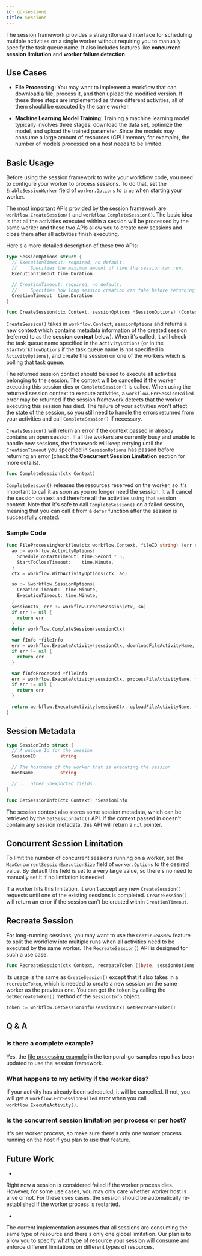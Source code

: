 ```yaml
---
id: go-sessions
title: Sessions
---
```


The session framework provides a straightforward interface for scheduling multiple activities on a single worker without requiring you to manually specify the task queue name. It also includes features like **concurrent session limitation** and **worker failure detection**.

## Use Cases

- **File Processing**: You may want to implement a workflow that can download a file, process it, and then upload the modified version. If these three steps are implemented as three different activities, all of them should be executed by the same worker.

- **Machine Learning Model Training**: Training a machine learning model typically involves three stages: download the data set, optimize the model, and upload the trained parameter. Since the models may consume a large amount of resources (GPU memory for example), the number of models processed on a host needs to be limited.

## Basic Usage

Before using the session framework to write your workflow code, you need to configure your worker to process sessions. To do that, set the `EnableSessionWorker` field of `worker.Options` to `true` when starting your worker.

The most important APIs provided by the session framework are `workflow.CreateSession()` and `workflow.CompleteSession()`. The basic idea is that all the activities executed within a session will be processed by the same worker and these two APIs allow you to create new sessions and close them after all activities finish executing.

Here's a more detailed description of these two APIs:

```go
type SessionOptions struct {
  // ExecutionTimeout: required, no default.
  //     Specifies the maximum amount of time the session can run.
  ExecutionTimeout time.Duration

  // CreationTimeout: required, no default.
  //     Specifies how long session creation can take before returning an error.
  CreationTimeout  time.Duration
}

func CreateSession(ctx Context, sessionOptions *SessionOptions) (Context, error)
```

`CreateSession()` takes in `workflow.Context`, `sessionOptions` and returns a new context which contains metadata information of the created session (referred to as the **session context** below). When it's called, it will check the task queue name specified in the `ActivityOptions` (or in the `StartWorkflowOptions` if the task queue name is not specified in `ActivityOptions`), and create the session on one of the workers which is polling that task queue.

The returned session context should be used to execute all activities belonging to the session. The context will be cancelled if the worker executing this session dies or `CompleteSession()` is called. When using the returned session context to execute activities, a `workflow.ErrSessionFailed` error may be returned if the session framework detects that the worker executing this session has died. The failure of your activities won't affect the state of the session, so you still need to handle the errors returned from your activities and call `CompleteSession()` if necessary.

`CreateSession()` will return an error if the context passed in already contains an open session. If all the workers are currently busy and unable to handle new sessions, the framework will keep retrying until the `CreationTimeout` you specified in `SessionOptions` has passed before returning an error (check the **Concurrent Session Limitation** section for more details).

```go
func CompleteSession(ctx Context)
```

`CompleteSession()` releases the resources reserved on the worker, so it's important to call it as soon as you no longer need the session. It will cancel the session context and therefore all the activities using that session context. Note that it's safe to call `CompleteSession()` on a failed session, meaning that you can call it from a `defer` function after the session is successfully created.

### Sample Code

```go
func FileProcessingWorkflow(ctx workflow.Context, fileID string) (err error) {
  ao := workflow.ActivityOptions{
    ScheduleToStartTimeout: time.Second * 5,
    StartToCloseTimeout:    time.Minute,
  }
  ctx = workflow.WithActivityOptions(ctx, ao)

  so := &workflow.SessionOptions{
    CreationTimeout:  time.Minute,
    ExecutionTimeout: time.Minute,
  }
  sessionCtx, err := workflow.CreateSession(ctx, so)
  if err != nil {
    return err
  }
  defer workflow.CompleteSession(sessionCtx)

  var fInfo *fileInfo
  err = workflow.ExecuteActivity(sessionCtx, downloadFileActivityName, fileID).Get(sessionCtx, &fInfo)
  if err != nil {
    return err
  }

  var fInfoProcessed *fileInfo
  err = workflow.ExecuteActivity(sessionCtx, processFileActivityName, *fInfo).Get(sessionCtx, &fInfoProcessed)
  if err != nil {
    return err
  }

  return workflow.ExecuteActivity(sessionCtx, uploadFileActivityName, *fInfoProcessed).Get(sessionCtx, nil)
}
```

## Session Metadata

```go
type SessionInfo struct {
  // A unique Id for the session
  SessionID         string

  // The hostname of the worker that is executing the session
  HostName          string

  // ... other unexported fields
}

func GetSessionInfo(ctx Context) *SessionInfo
```

The session context also stores some session metadata, which can be retrieved by the `GetSessionInfo()` API. If the context passed in doesn't contain any session metadata, this API will return a `nil` pointer.

## Concurrent Session Limitation

To limit the number of concurrent sessions running on a worker, set the `MaxConcurrentSessionExecutionSize` field of `worker.Options` to the desired value. By default this field is set to a very large value, so there's no need to manually set it if no limitation is needed.

If a worker hits this limitation, it won't accept any new `CreateSession()` requests until one of the existing sessions is completed. `CreateSession()` will return an error if the session can't be created within `CreationTimeout`.

## Recreate Session

For long-running sessions, you may want to use the `ContinueAsNew` feature to split the workflow into multiple runs when all activities need to be executed by the same worker. The `RecreateSession()` API is designed for such a use case.

```go
func RecreateSession(ctx Context, recreateToken []byte, sessionOptions *SessionOptions) (Context, error)
```

Its usage is the same as `CreateSession()` except that it also takes in a `recreateToken`, which is needed to create a new session on the same worker as the previous one. You can get the token by calling the `GetRecreateToken()` method of the `SessionInfo` object.

```go
token := workflow.GetSessionInfo(sessionCtx).GetRecreateToken()
```

## Q & A

### Is there a complete example?

Yes, the [file processing example](https://github.com/temporalio/temporal-go-samples/blob/master/cmd/samples/fileprocessing/workflow.go) in the temporal-go-samples repo has been updated to use the session framework.

### What happens to my activity if the worker dies?

If your activity has already been scheduled, it will be cancelled. If not, you will get a `workflow.ErrSessionFailed` error when you call `workflow.ExecuteActivity()`.

### Is the concurrent session limitation per process or per host?

It's per worker process, so make sure there's only one worker process running on the host if you plan to use that feature.

## Future Work

-

Right now a session is considered failed if the worker process dies. However, for some use cases, you may only care whether worker host is alive or not. For these uses cases, the session should be automatically re-established if the worker process is restarted.

-

The current implementation assumes that all sessions are consuming the same type of resource and there's only one global limitation. Our plan is to allow you to specify what type of resource your session will consume and enforce different limitations on different types of resources.
